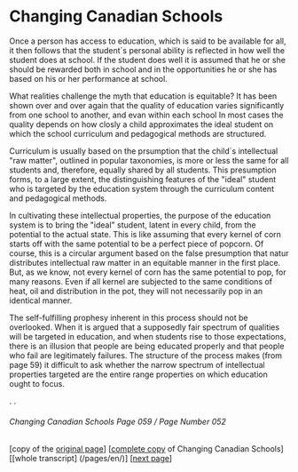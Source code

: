 # Changing Canadian Schools

Once a person has access to education, which is said to be available for all, it then follows that the student´s personal ability is reflected in how well the student does at school. If the student does well it is assumed that he or she should be
rewarded both in school and in the opportunities he or she has based on his or her performance at school.   

What realities challenge the myth that education is equitable? It has been shown over and over again that the quality of education varies significantly from one school to another, and evan within each school In most cases the quality depends on how closly a child approximates the ideal student on which the school curriculum and pedagogical methods are structured.  

Curriculum is usually based on the prsumption that the child´s intellectual "raw matter", outlined in popular taxonomies, is more or less the same for all students and, therefore, equally shared by all students.  This presumption forms, to a large extent, the distinguishing features of the "ideal" student who is targeted by the education system through the curriculum content and pedagogical methods.  

In cultivating these intellectual properties, the purpose of the education system is to bring the "ideal" student, latent in every child, from the potential to the actual state. This is like assuming that every kernel of corn starts off with the same potential to be a perfect piece of popcorn. Of course, this is a circular argument based on the false presumption that natur distributes intellectual raw matter in an equitable manner in the first place. But, as we know, not every kernel of corn has the same potential to pop, for many reasons. Even if all kernel are subjected to the same conditions of heat, oil and distribution in the pot, they will not necessarily pop in an identical manner.  

The self-fulfilling prophesy inherent in this process should not be overlooked. When it is argued that a supposedly fair spectrum of qualities will be targeted in education, and when students rise to those expectations, there is an illusion that people are being educated properly and that people who fail are legitimately failures. The structure of the process makes (from page 59) it difficult to ask whether the narrow spectrum of intellectual properties targeted are the entire range properties on which education ought to focus.

.
.
###### Changing Canadian Schools Page 059 / Page Number 052

[copy of the [original page](/copies-from-original/CCS059-page052.png)]
[[complete copy](/copies-from-original/BestCopy_Changing_Canadian_Schools_Perspectives_on_Disability_and_Inclusion.pdf) of Changing Canadian Schools]
[[whole transcript] (/pages/en/)]
[[next page](Changing_Canadian_Schools-060)]